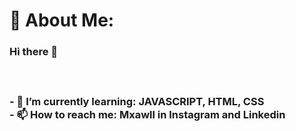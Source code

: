 # 💫 About Me:
### Hi there 👋<br><br><br><br>- 🌱 I’m currently learning: JAVASCRIPT, HTML, CSS<br>- 📫 How to reach me: Mxawll in Instagram and Linkedin
